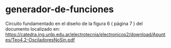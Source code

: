# generador-de-funciones
Circuito fundamentado en el diseño de la figura 6 ( página 7 ) del documento
localizado en: https://catedra.ing.unlp.edu.ar/electrotecnia/electronicos2/download/Apuntes/Teo4.2-OsciladoresNoSin.pdf
